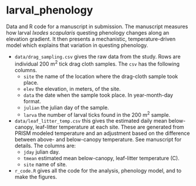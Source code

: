 # larval_phenology

Data and R code for a manuscript in submission. The manuscript measures how larval _Ixodes scapularis_ questing phenology changes along an elevation gradient. It then presents a mechanistic, temperature-driven model which explains that variation in questing phenology.

* `data/drag_sampling.csv` gives the raw data from the study. Rows are individual 200 m<sup>2</sup> tick drag cloth samples. The `csv` has the following columns.
  * `site` the name of the location where the drag-cloth sample took place.
  * `elev` the elevation, in meters, of the site.
  * `data` the date when the sample took place. In year-month-day format.
  * `julian` the julian day of the sample.
  * `larva` the number of larval ticks found in the 200 m<sup>2</sup> sample.
* `data/leaf_litter_temp.csv` this gives the estimated daily mean below-canopy, leaf-litter temperature at each site. These are generated from PRISM modeled temperature and an adjustment based on the difference between above- and below-canopy temperature. See manuscript for details. The columns are:
  * `jday` julian day.
  * `tmean` estimated mean below-canopy, leaf-litter temperature (C). 
  * `site` name of site.
* `r_code.R` gives all the code for the analysis, phenology model, and to make the figures.